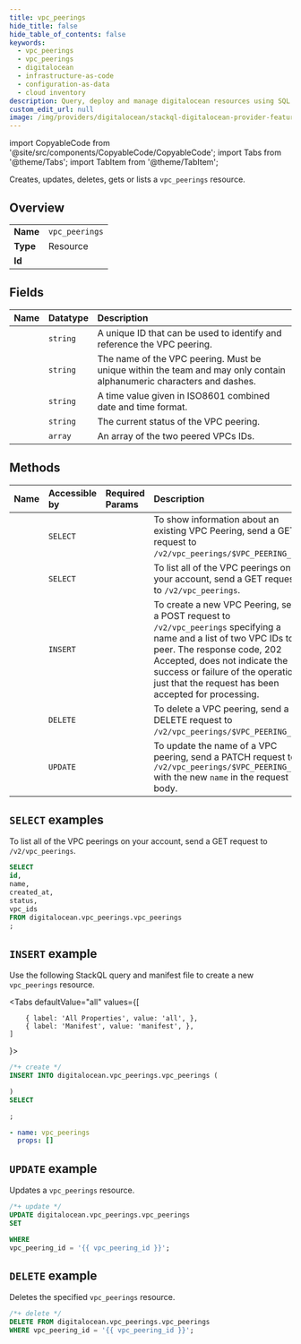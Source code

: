 ```yaml
---
title: vpc_peerings
hide_title: false
hide_table_of_contents: false
keywords:
  - vpc_peerings
  - vpc_peerings
  - digitalocean
  - infrastructure-as-code
  - configuration-as-data
  - cloud inventory
description: Query, deploy and manage digitalocean resources using SQL
custom_edit_url: null
image: /img/providers/digitalocean/stackql-digitalocean-provider-featured-image.png
---
```


import CopyableCode from '@site/src/components/CopyableCode/CopyableCode';
import Tabs from '@theme/Tabs';
import TabItem from '@theme/TabItem';

Creates, updates, deletes, gets or lists a <code>vpc_peerings</code> resource.

## Overview
<table><tbody>
<tr><td><b>Name</b></td><td><code>vpc_peerings</code></td></tr>
<tr><td><b>Type</b></td><td>Resource</td></tr>
<tr><td><b>Id</b></td><td><CopyableCode code="digitalocean.vpc_peerings.vpc_peerings" /></td></tr>
</tbody></table>

## Fields
| Name | Datatype | Description |
|:-----|:---------|:------------|
| <CopyableCode code="id" /> | `string` | A unique ID that can be used to identify and reference the VPC peering. |
| <CopyableCode code="name" /> | `string` | The name of the VPC peering. Must be unique within the team and may only contain alphanumeric characters and dashes. |
| <CopyableCode code="created_at" /> | `string` | A time value given in ISO8601 combined date and time format. |
| <CopyableCode code="status" /> | `string` | The current status of the VPC peering. |
| <CopyableCode code="vpc_ids" /> | `array` | An array of the two peered VPCs IDs. |

## Methods
| Name | Accessible by | Required Params | Description |
|:-----|:--------------|:----------------|:------------|
| <CopyableCode code="vpc_peerings_get" /> | `SELECT` | <CopyableCode code="vpc_peering_id" /> | To show information about an existing VPC Peering, send a GET request to `/v2/vpc_peerings/$VPC_PEERING_ID`. |
| <CopyableCode code="vpc_peerings_list" /> | `SELECT` | <CopyableCode code="" /> | To list all of the VPC peerings on your account, send a GET request to `/v2/vpc_peerings`. |
| <CopyableCode code="vpc_peerings_create" /> | `INSERT` | <CopyableCode code="" /> | To create a new VPC Peering, send a POST request to `/v2/vpc_peerings` specifying a name and a list of two VPC IDs to peer. The response code, 202 Accepted, does not indicate the success or failure of the operation, just that the request has been accepted for processing. |
| <CopyableCode code="vpc_peerings_delete" /> | `DELETE` | <CopyableCode code="vpc_peering_id" /> | To delete a VPC peering, send a DELETE request to `/v2/vpc_peerings/$VPC_PEERING_ID`. |
| <CopyableCode code="vpc_peerings_patch" /> | `UPDATE` | <CopyableCode code="vpc_peering_id" /> | To update the name of a VPC peering, send a PATCH request to `/v2/vpc_peerings/$VPC_PEERING_ID` with the new `name` in the request body. |

## `SELECT` examples

To list all of the VPC peerings on your account, send a GET request to `/v2/vpc_peerings`.


```sql
SELECT
id,
name,
created_at,
status,
vpc_ids
FROM digitalocean.vpc_peerings.vpc_peerings
;
```
## `INSERT` example

Use the following StackQL query and manifest file to create a new <code>vpc_peerings</code> resource.

<Tabs
    defaultValue="all"
    values={[
        
        { label: 'All Properties', value: 'all', },
        { label: 'Manifest', value: 'manifest', },
    ]
}>
<TabItem value="all">

```sql
/*+ create */
INSERT INTO digitalocean.vpc_peerings.vpc_peerings (

)
SELECT 

;
```
</TabItem>

<TabItem value="manifest">

```yaml
- name: vpc_peerings
  props: []

```
</TabItem>
</Tabs>

## `UPDATE` example

Updates a <code>vpc_peerings</code> resource.

```sql
/*+ update */
UPDATE digitalocean.vpc_peerings.vpc_peerings
SET 

WHERE 
vpc_peering_id = '{{ vpc_peering_id }}';
```

## `DELETE` example

Deletes the specified <code>vpc_peerings</code> resource.

```sql
/*+ delete */
DELETE FROM digitalocean.vpc_peerings.vpc_peerings
WHERE vpc_peering_id = '{{ vpc_peering_id }}';
```
